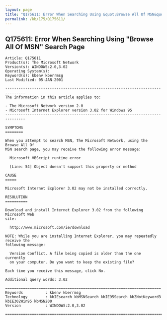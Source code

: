 ```yaml
---
layout: page
title: "Q175611: Error When Searching Using &quot;Browse All Of MSN&quot; Search Page"
permalink: /kb/175/Q175611/
---
```


## Q175611: Error When Searching Using &quot;Browse All Of MSN&quot; Search Page

	Article: Q175611
	Product(s): The Microsoft Network
	Version(s): WINDOWS:2.0,3.02
	Operating System(s): 
	Keyword(s): kbenv kberrmsg
	Last Modified: 05-JAN-2001
	
	-------------------------------------------------------------------------------
	The information in this article applies to:
	
	- The Microsoft Network version 2.0 
	- Microsoft Internet Explorer version 3.02 for Windows 95 
	-------------------------------------------------------------------------------
	
	SYMPTOMS
	========
	
	When you attempt to search MSN, The Microsoft Network, using the Browse All Of
	MSN search page, you may receive the following error message:
	
	  Microsoft VBScript runtime error
	
	  [Line: 54] Object doesn't support this property or method
	
	CAUSE
	=====
	
	Microsoft Internet Explorer 3.02 may not be installed correctly.
	
	RESOLUTION
	==========
	
	Download and install Internet Explorer 3.02 from the following Microsoft Web
	site:
	
	  http://www.microsoft.com/ie/download
	
	NOTE: While you are installing Internet Explorer, you may repeatedly receive the
	following message:
	
	  Version Conflict. A file being copied is older than the one currently
	  on your computer. Do you want to keep the existing file?
	
	Each time you receive this message, click No.
	
	Additional query words: 3.02
	
	======================================================================
	Keywords          : kbenv kberrmsg 
	Technology        : kbIEsearch kbMSNSearch kbIE95Search kbZNotKeyword3 kbIE302Win95 kbMSN200
	Version           : WINDOWS:2.0,3.02
	
	=============================================================================
	
